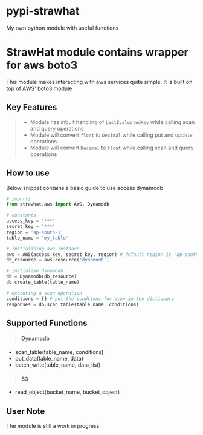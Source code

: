 # pypi-strawhat
My own python module with useful functions

# StrawHat module contains wrapper for aws boto3

This module makes interacting with aws services quite simple. It is built on top of AWS' boto3 module

## Key Features

> - Module has inbuit handling of `LastEvaluatedKey` while calling scan and query operations
> - Module will convert `float` to `Decimal` while calling put and update operations
> - Module will convert `Decimal` to `float` while calling scan and query operations

## How to use

Below snippet contains a basic guide to use access dynamodb

```python
# imports
from strawhat.aws import AWS, Dynamodb

# constants
access_key = '***'
secret_key = '***'
region = 'ap-south-1'
table_name = 'my_table'

# initialising aws instance
aws = AWS(access_key, secret_key, region) # default region is 'ap-south-1'
db_resource = aws.resource('dynamodb')

# initialise dynamodb
db = Dynamodb(db_resource)
db.create_table(table_name)

# executing a scan operation
conditions = {} # put the condtions for scan in the dictionary
responses = db.scan_table(table_name, conditions)
```

## Supported Functions

> #### Dynamodb
- scan_table(table_name, conditions)
- put_data(table_name, data)
- batch_write(table_name, data_list)

> #### S3
- read_object(bucket_name, bucket_object)

## User Note

The module is still a work in progress
